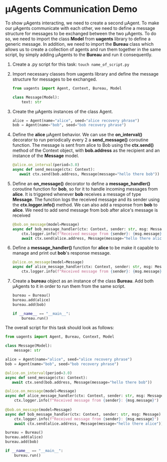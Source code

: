 # μAgents Communication Demo

To show μAgents interacting, we need to create a second μAgent. To make our μAgents communicate with each other, we need to define a message structure for messages to be exchanged between the two μAgents. To do so, we need to import the class **Model** from **uagents** library to define a generic message. In addition, we need to import the **Bureau** class which allows us to create a collection of agents and run them together in the same script, by simply adding μAgents to the **Bureau** and run it consequently.

1. Create a .py script for this task: `touch name_of_script.py`

2. Import necessary classes from uagents library and define the message structure for messages to be exchanged. 

    ```py
    from uagents import Agent, Context, Bureau, Model
    
    class Message(Model):
        text: str
    ```

3. Create the μAgents instances of the class Agent. 

    ```py
    alice = Agent(name="alice", seed="alice recovery phrase")
    bob = Agent(name="bob", seed="bob recovery phrase")
    ```

4. Define the **alice** μAgent behavior. We can use the **on_interval()** decorator to run periodically every 2 a **send_message()** coroutine function. The message is sent from alice to Bob using the **ctx.send()** method of the Context object, with **bob.address** as the recipient and an instance of the **Message** model.
    
    ```py
    @alice.on_interval(period=3.0)
    async def send_message(ctx: Context):
       await ctx.send(bob.address, Message(message="hello there bob"))
    ```

5. Define an **on_message()** decorator to define a **message_handler()** coroutine function for **bob**, so for it to handle incoming messages from **alice**. It is triggered whenever **bob** receives a message of type **Message**. The function logs the received message and its sender using the **ctx.logger.info()** method. We can also add a response from **bob** to **alice**. We need to add send message from bob after alice's message is received 

    ```py
    @bob.on_message(model=Message)
    async def bob_message_handler(ctx: Context, sender: str, msg: Message):
        ctx.logger.info(f"Received message from {sender}: {msg.message}")
        await ctx.send(alice.address, Message(message="hello there alice"))
    ```

6. Define a **message_handler()** function for **alice** to be make it capable to manage and print out **bob**'s response message.

    ```py
    @alice.on_message(model=Message)
    async def alice_message_handler(ctx: Context, sender: str, msg: Message):
        ctx.logger.info(f"Received message from {sender}: {msg.message}")
    ```

7. Create a **bureau** object as an instance of the class **Bureau**. Add both μAgents to it in order to run them from the same script.

    ```py
    bureau = Bureau()
    bureau.add(alice)
    bureau.add(bob)
    
    if __name__ == "__main__":
        bureau.run()
    ```

The overall script for this task should look as follows:

```python
from uagents import Agent, Bureau, Context, Model

class Message(Model):
    message: str

alice = Agent(name="alice", seed="alice recovery phrase")
bob = Agent(name="bob", seed="bob recovery phrase")

@alice.on_interval(period=3.0)
async def send_message(ctx: Context):
   await ctx.send(bob.address, Message(message="hello there bob"))

@alice.on_message(model=Message)
async def alice_message_handler(ctx: Context, sender: str, msg: Message):
    ctx.logger.info(f"Received message from {sender}: {msg.message}")
  
@bob.on_message(model=Message)
async def bob_message_handler(ctx: Context, sender: str, msg: Message):
    ctx.logger.info(f"Received message from {sender}: {msg.message}")
    await ctx.send(alice.address, Message(message="hello there alice"))

bureau = Bureau()
bureau.add(alice)
bureau.add(bob)

if __name__ == "__main__":
    bureau.run()
```
